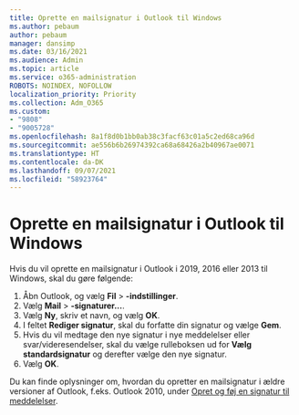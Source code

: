 ```yaml
---
title: Oprette en mailsignatur i Outlook til Windows
ms.author: pebaum
author: pebaum
manager: dansimp
ms.date: 03/16/2021
ms.audience: Admin
ms.topic: article
ms.service: o365-administration
ROBOTS: NOINDEX, NOFOLLOW
localization_priority: Priority
ms.collection: Adm_O365
ms.custom:
- "9808"
- "9005728"
ms.openlocfilehash: 8a1f8d0b1bb0ab38c3facf63c01a5c2ed68ca96d
ms.sourcegitcommit: ae556b6b26974392ca68a68426a2b40967ae0071
ms.translationtype: HT
ms.contentlocale: da-DK
ms.lasthandoff: 09/07/2021
ms.locfileid: "58923764"
---
```

# <a name="create-an-email-signature-in-outlook-for-windows"></a>Oprette en mailsignatur i Outlook til Windows

Hvis du vil oprette en mailsignatur i Outlook i 2019, 2016 eller 2013 til Windows, skal du gøre følgende:

1. Åbn Outlook, og vælg **Fil** > **-indstillinger**.
1. Vælg **Mail** > **-signaturer...**.
1. Vælg **Ny**, skriv et navn, og vælg **OK**.
1. I feltet **Rediger signatur**, skal du forfatte din signatur og vælge **Gem**.
1. Hvis du vil medtage den nye signatur i nye meddelelser eller svar/videresendelser, skal du vælge rulleboksen ud for **Vælg standardsignatur** og derefter vælge den nye signatur.
1. Vælg **OK**.

Du kan finde oplysninger om, hvordan du opretter en mailsignatur i ældre versioner af Outlook, f.eks. Outlook 2010, under [Opret og føj en signatur til meddelelser](https://support.microsoft.com/office/8ee5d4f4-68fd-464a-a1c1-0e1c80bb27f2#ID0EAADAAA=Office_2007_-_2010).